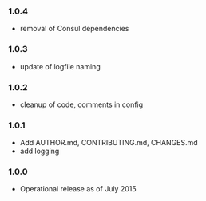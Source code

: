 ### 1.0.4

* removal of Consul dependencies

### 1.0.3

* update of logfile naming

### 1.0.2

* cleanup of code, comments in config

### 1.0.1

* Add AUTHOR.md, CONTRIBUTING.md, CHANGES.md
* add logging

### 1.0.0

* Operational release as of July 2015
